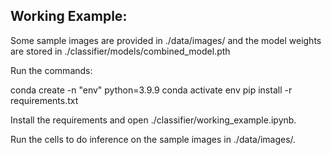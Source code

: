 ## Working Example:

Some sample images are provided in ./data/images/ and the model weights are stored in ./classifier/models/combined_model.pth

Run the commands: 

conda create -n "env" python=3.9.9
conda activate env
pip install -r requirements.txt

Install the requirements and open ./classifier/working_example.ipynb.

Run the cells to do inference on the sample images in ./data/images/.
